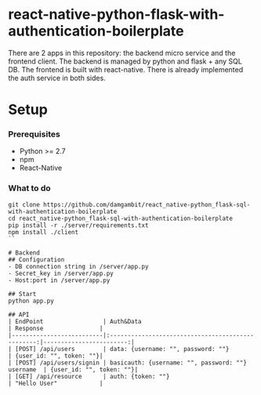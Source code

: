 # react-native-python-flask-with-authentication-boilerplate
There are 2 apps in this repository: the backend micro service and the frontend client. The backend is managed by python and flask + any SQL DB. The frontend is built with react-native. There is already implemented the auth service in both sides. 

# Setup
### Prerequisites
- Python >= 2.7
- npm
- React-Native

### What to do
```
git clone https://github.com/damgambit/react_native-python_flask-sql-with-authentication-boilerplate
cd react_native-python_flask-sql-with-authentication-boilerplate
pip install -r ./server/requirements.txt
npm install ./client
``

# Backend
## Configuration
- DB connection string in /server/app.py
- Secret_key in /server/app.py
- Host:port in /server/app.py

## Start
python app.py

## API
| EndPoint                 | Auth&Data                                         | Response                |
|--------------------------|:-------------------------------------------------:|------------------------:|
| [POST] /api/users        | data: {username: "", password: ""}                | {user_id: "", token: ""}|
| [POST] /api/users/signin | basicauth: {username: "", password: ""} username  | {user_id: "", token: ""}|
| [GET] /api/resource      | auth: {token: ""}								   | "Hello User"            |
